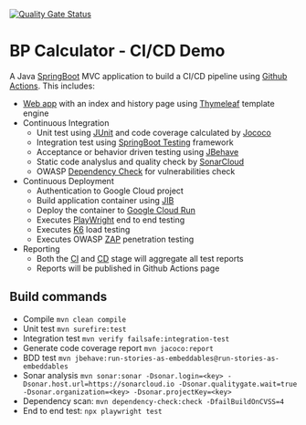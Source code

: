 [![Quality Gate Status](https://sonarcloud.io/api/project_badges/measure?project=hypheni_spring-bpcalc-ci-cd&metric=alert_status)](https://sonarcloud.io/summary/new_code?id=hypheni_spring-bpcalc-ci-cd)

# BP Calculator - CI/CD Demo
A Java [SpringBoot](https://spring.io/guides/gs/spring-boot/) MVC application to build a CI/CD pipeline using [Github Actions](https://github.com/hypheni/spring-bpcalc-ci-cd/actions). This includes:

- [Web app](https://spring-bpcalc-lxwpse7yja-ez.a.run.app/) with an index and history page using [Thymeleaf](https://www.thymeleaf.org/documentation.html) template engine
- Continuous Integration
    - Unit test using [JUnit](https://mvnrepository.com/artifact/junit/junit) and code coverage calculated by [Jococo](https://mvnrepository.com/artifact/org.jacoco/jacoco-maven-plugin)
    - Integration test using [SpringBoot Testing](https://www.baeldung.com/spring-boot-testing) framework
    - Acceptance or behavior driven testing using [JBehave](https://jbehave.org/)
    - Static code analyslus and quality check by [SonarCloud](https://sonarcloud.io/)
    - OWASP [Dependency Check](https://search.maven.org/artifact/org.owasp/dependency-check-maven/7.4.1/maven-plugin) for vulnerabilities check
- Continuous Deployment
    - Authentication to Google Cloud project
    - Build application container using [JIB](https://cloud.google.com/java/getting-started/jib)
    - Deploy the container to [Google Cloud Run](https://cloud.google.com/run)
    - Executes [PlayWright](https://playwright.dev/docs/intro) end to end testing
    - Executes [K6](https://k6.io/docs/examples/single-request/) load testing
    - Executes OWASP [ZAP](https://www.zaproxy.org/docs/desktop/start/pentest/) penetration testing
- Reporting
    - Both the [CI](https://github.com/hypheni/spring-bpcalc-ci-cd/actions/workflows/ci.yml) and [CD](https://github.com/hypheni/spring-bpcalc-ci-cd/actions/workflows/cd.yml) stage will aggregate all test reports
    - Reports will be published in Github Actions page

## Build commands
- Compile `mvn clean compile`
- Unit test `mvn surefire:test`
- Integration test `mvn verify failsafe:integration-test`
- Generate code coverage report `mvn jacoco:report`
- BDD test `mvn jbehave:run-stories-as-embeddables@run-stories-as-embeddables`
- Sonar analysis `mvn sonar:sonar -Dsonar.login=<key> -Dsonar.host.url=https://sonarcloud.io -Dsonar.qualitygate.wait=true -Dsonar.organization=<key> -Dsonar.projectKey=<key>`
- Dependency scan: `mvn dependency-check:check -DfailBuildOnCVSS=4`
- End to end test: `npx playwright test`
